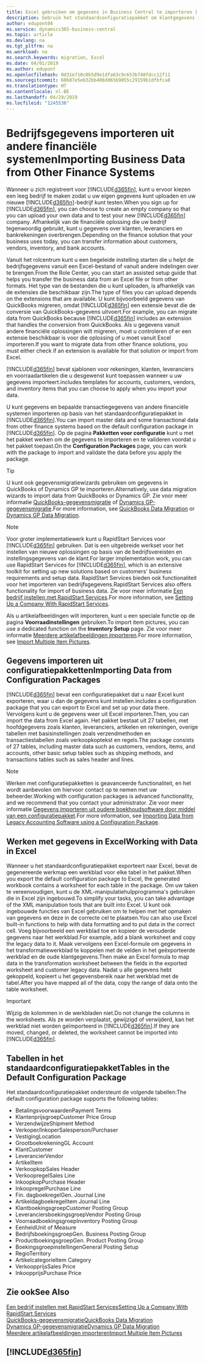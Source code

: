 ```yaml
---
title: Excel gebruiken om gegevens in Business Central te importeren | Microsoft Docs
description: Gebruik het standaardconfiguratiepakket om klantgegevens in Excel toe te voegen en weer in Business Central te importeren.
author: edupont04
ms.service: dynamics365-business-central
ms.topic: article
ms.devlang: na
ms.tgt_pltfrm: na
ms.workload: na
ms.search.keywords: migration, Excel
ms.date: 04/01/2019
ms.author: edupont
ms.openlocfilehash: 0d31e710c0b5d9e1dfa63c9c653b740fdcc12f11
ms.sourcegitcommit: 60b87e5eb32bb408dd65b9855c29159b1dfbfca8
ms.translationtype: HT
ms.contentlocale: nl-BE
ms.lasthandoff: 04/29/2019
ms.locfileid: "1245536"
---
```

# <a name="importing-business-data-from-other-finance-systems"></a><span data-ttu-id="e2a33-103">Bedrijfsgegevens importeren uit andere financiële systemen</span><span class="sxs-lookup"><span data-stu-id="e2a33-103">Importing Business Data from Other Finance Systems</span></span>
<span data-ttu-id="e2a33-104">Wanneer u zich registreert voor [!INCLUDE[d365fin](includes/d365fin_md.md)], kunt u ervoor kiezen een leeg bedrijf te maken zodat u uw eigen gegevens kunt uploaden en uw nieuwe [!INCLUDE[d365fin](includes/d365fin_md.md)]-bedrijf kunt testen.</span><span class="sxs-lookup"><span data-stu-id="e2a33-104">When you sign up for [!INCLUDE[d365fin](includes/d365fin_md.md)], you can choose to create an empty company so that you can upload your own data and to test your new [!INCLUDE[d365fin](includes/d365fin_md.md)] company.</span></span> <span data-ttu-id="e2a33-105">Afhankelijk van de financiële oplossing die uw bedrijf tegenwoordig gebruikt, kunt u gegevens over klanten, leveranciers en bankrekeningen overbrengen.</span><span class="sxs-lookup"><span data-stu-id="e2a33-105">Depending on the finance solution that your business uses today, you can transfer information about customers, vendors, inventory, and bank accounts.</span></span>  

<span data-ttu-id="e2a33-106">Vanuit het rolcentrum kunt u een begeleide instelling starten die u helpt de bedrijfsgegevens vanuit een Excel-bestand of vanuit andere indelingen over te brengen.</span><span class="sxs-lookup"><span data-stu-id="e2a33-106">From the Role Center, you can start an assisted setup guide that helps you transfer the business data from an Excel file or from other formats.</span></span> <span data-ttu-id="e2a33-107">Het type van de bestanden die u kunt uploaden, is afhankelijk van de extensies die beschikbaar zijn.</span><span class="sxs-lookup"><span data-stu-id="e2a33-107">The type of files you can upload depends on the extensions that are available.</span></span> <span data-ttu-id="e2a33-108">U kunt bijvoorbeeld gegevens van QuickBooks migreren, omdat [!INCLUDE[d365fin](includes/d365fin_md.md)] een extensie bevat die de conversie van QuickBooks-gegevens uitvoert.</span><span class="sxs-lookup"><span data-stu-id="e2a33-108">For example, you can migrate data from QuickBooks because [!INCLUDE[d365fin](includes/d365fin_md.md)] includes an extension that handles the conversion from QuickBooks.</span></span> <span data-ttu-id="e2a33-109">Als u gegevens vanuit andere financiële oplossingen wilt migreren, moet u controleren of er een extensie beschikbaar is voor die oplossing of u moet vanuit Excel importeren.</span><span class="sxs-lookup"><span data-stu-id="e2a33-109">If you want to migrate data from other finance solutions, you must either check if an extension is available for that solution or import from Excel.</span></span>  

[!INCLUDE[d365fin](includes/d365fin_md.md)] <span data-ttu-id="e2a33-110">bevat sjablonen voor rekeningen, klanten, leveranciers en voorraadartikelen die u desgewenst kunt toepassen wanneer u uw gegevens importeert.</span><span class="sxs-lookup"><span data-stu-id="e2a33-110">includes templates for accounts, customers, vendors, and inventory items that you can choose to apply when you import your data.</span></span>

<span data-ttu-id="e2a33-111">U kunt gegevens en bepaalde transactiegegevens van andere financiële systemen importeren op basis van het standaardconfiguratiepakket in [!INCLUDE[d365fin](includes/d365fin_md.md)].</span><span class="sxs-lookup"><span data-stu-id="e2a33-111">You can import master data and some transactional data from other finance systems based on the default configuration package in [!INCLUDE[d365fin](includes/d365fin_md.md)].</span></span> <span data-ttu-id="e2a33-112">Op de pagina **Pakketten voor configuratie** kunt u met het pakket werken om de gegevens te importeren en te valideren voordat u het pakket toepast.</span><span class="sxs-lookup"><span data-stu-id="e2a33-112">On the **Configuration Packages** page, you can work with the package to import and validate the data before you apply the package.</span></span>  

> [!TIP]  
> <span data-ttu-id="e2a33-113">U kunt ook gegevensmigratiewizards gebruiken om gegevens in QuickBooks of Dynamics GP te importeren.</span><span class="sxs-lookup"><span data-stu-id="e2a33-113">Alternatively, use data migration wizards to import data from QuickBooks or Dynamics GP.</span></span> <span data-ttu-id="e2a33-114">Zie voor meer informatie [QuickBooks-gegevensmigratie](ui-extensions-quickbooks-data-migration.md) of [Dynamics GP-gegevensmigratie](ui-extensions-dynamicsgp-data-migration.md).</span><span class="sxs-lookup"><span data-stu-id="e2a33-114">For more information, see [QuickBooks Data Migration](ui-extensions-quickbooks-data-migration.md) or [Dynamics GP Data Migration](ui-extensions-dynamicsgp-data-migration.md).</span></span>

> [!NOTE]  
> <span data-ttu-id="e2a33-115">Voor groter implementatiewerk kunt u RapidStart Services voor [!INCLUDE[d365fin](includes/d365fin_md.md)] gebruiken. Dat is een uitgebreide werkset voor het instellen van nieuwe oplossingen op basis van de bedrijfsvereisten en instellingsgegevens van de klant.</span><span class="sxs-lookup"><span data-stu-id="e2a33-115">For larger implementation work, you can use RapidStart Services for [!INCLUDE[d365fin](includes/d365fin_md.md)], which is an extensive toolkit for setting up new solutions based on customers' business requirements and setup data.</span></span> <span data-ttu-id="e2a33-116">RapidStart Services bieden ook functionaliteit voor het importeren van bedrijfsgegevens.</span><span class="sxs-lookup"><span data-stu-id="e2a33-116">RapidStart Services also offers functionality for import of business data.</span></span> <span data-ttu-id="e2a33-117">Zie voor meer informatie [Een bedrijf instellen met RapidStart Services](admin-set-up-a-company-with-rapidstart.md).</span><span class="sxs-lookup"><span data-stu-id="e2a33-117">For more information, see [Setting Up a Company With RapidStart Services](admin-set-up-a-company-with-rapidstart.md).</span></span>

<span data-ttu-id="e2a33-118">Als u artikelafbeeldingen wilt importeren, kunt u een speciale functie op de pagina **Voorraadinstellingen** gebruiken.</span><span class="sxs-lookup"><span data-stu-id="e2a33-118">To import item pictures, you can use a dedicated function on the **Inventory Setup** page.</span></span> <span data-ttu-id="e2a33-119">Zie voor meer informatie [Meerdere artikelafbeeldingen importeren](inventory-how-import-item-pictures.md).</span><span class="sxs-lookup"><span data-stu-id="e2a33-119">For more information, see [Import Multiple Item Pictures](inventory-how-import-item-pictures.md).</span></span>

## <a name="importing-data-from-configuration-packages"></a><span data-ttu-id="e2a33-120">Gegevens importeren uit configuratiepakketten</span><span class="sxs-lookup"><span data-stu-id="e2a33-120">Importing Data from Configuration Packages</span></span>
[!INCLUDE[d365fin](includes/d365fin_md.md)] <span data-ttu-id="e2a33-121">bevat een configuratiepakket dat u naar Excel kunt exporteren, waar u dan de gegevens kunt instellen.</span><span class="sxs-lookup"><span data-stu-id="e2a33-121">includes a configuration package that you can export to Excel and set up your data there.</span></span> <span data-ttu-id="e2a33-122">Vervolgens kunt u de gegevens weer uit Excel importeren.</span><span class="sxs-lookup"><span data-stu-id="e2a33-122">Then, you can import the data from Excel again.</span></span> <span data-ttu-id="e2a33-123">Het pakket bestaat uit 27 tabellen, met hoofdgegevens zoals klanten, leveranciers, artikelen en rekeningen, overige tabellen met basisinstellingen zoals verzendmethoden en transactiestabellen zoals verkoopkoptekst en regels.</span><span class="sxs-lookup"><span data-stu-id="e2a33-123">The package consists of 27 tables, including master data such as customers, vendors, items, and accounts, other basic setup tables such as shipping methods, and transactions tables such as sales header and lines.</span></span>  

> [!NOTE]  
>   <span data-ttu-id="e2a33-124">Werken met configuratiepakketten is geavanceerde functionaliteit, en het wordt aanbevolen om hiervoor contact op te nemen met uw beheerder.</span><span class="sxs-lookup"><span data-stu-id="e2a33-124">Working with configuration packages is advanced functionality, and we recommend that you contact your administrator.</span></span> <span data-ttu-id="e2a33-125">Zie voor meer informatie [Gegevens importeren uit oudere boekhoudsoftware door middel van een configuratiepakket](across-import-data-configuration-packages.md).</span><span class="sxs-lookup"><span data-stu-id="e2a33-125">For more information, see [Importing Data from Legacy Accounting Software using a Configuration Package](across-import-data-configuration-packages.md).</span></span>

## <a name="working-with-data-in-excel"></a><span data-ttu-id="e2a33-126">Werken met gegevens in Excel</span><span class="sxs-lookup"><span data-stu-id="e2a33-126">Working with Data in Excel</span></span>
<span data-ttu-id="e2a33-127">Wanneer u het standaardconfiguratiepakket exporteert naar Excel, bevat de gegenereerde werkmap een werkblad voor elke tabel in het pakket.</span><span class="sxs-lookup"><span data-stu-id="e2a33-127">When you export the default configuration package to Excel, the generated workbook contains a worksheet for each table in the package.</span></span> <span data-ttu-id="e2a33-128">Om uw taken te vereenvoudigen, kunt u de XML-manipulatiehulpprogramma's gebruiken die in Excel zijn ingebouwd.</span><span class="sxs-lookup"><span data-stu-id="e2a33-128">To simplify your tasks, you can take advantage of the XML manipulation tools that are built into Excel.</span></span> <span data-ttu-id="e2a33-129">U kunt ook ingebouwde functies van Excel gebruiken om te helpen met het opmaken van gegevens en deze in de correcte cel te plaatsen.</span><span class="sxs-lookup"><span data-stu-id="e2a33-129">You can also use Excel built-in functions to help with data formatting and to put data in the correct cell.</span></span> <span data-ttu-id="e2a33-130">Voeg bijvoorbeeld een werkblad toe en kopieer de verouderde gegevens naar het werkblad.</span><span class="sxs-lookup"><span data-stu-id="e2a33-130">For example, add a blank worksheet and copy the legacy data to it.</span></span> <span data-ttu-id="e2a33-131">Maak vervolgens een Excel-formule om gegevens in het transformatiewerkblad te koppelen met de velden in het geëxporteerde werkblad en de oude klantgegevens.</span><span class="sxs-lookup"><span data-stu-id="e2a33-131">Then make an Excel formula to map data in the transformation worksheet between the fields in the exported worksheet and customer legacy data.</span></span> <span data-ttu-id="e2a33-132">Nadat u alle gegevens hebt gekoppeld, kopieert u het gegevensbereik naar het werkblad met de tabel.</span><span class="sxs-lookup"><span data-stu-id="e2a33-132">After you have mapped all of the data, copy the range of data onto the table worksheet.</span></span>  

> [!IMPORTANT]  
>  <span data-ttu-id="e2a33-133">Wijzig de kolommen in de werkbladen niet.</span><span class="sxs-lookup"><span data-stu-id="e2a33-133">Do not change the columns in the worksheets.</span></span> <span data-ttu-id="e2a33-134">Als ze worden verplaatst, gewijzigd of verwijderd, kan het werkblad niet worden geïmporteerd in [!INCLUDE[d365fin](includes/d365fin_md.md)].</span><span class="sxs-lookup"><span data-stu-id="e2a33-134">If they are moved, changed, or deleted, the worksheet cannot be imported into [!INCLUDE[d365fin](includes/d365fin_md.md)].</span></span>

## <a name="tables-in-the-default-configuration-package"></a><span data-ttu-id="e2a33-135">Tabellen in het standaardconfiguratiepakket</span><span class="sxs-lookup"><span data-stu-id="e2a33-135">Tables in the Default Configuration Package</span></span>
<span data-ttu-id="e2a33-136">Het standaardconfiguratiepakket ondersteunt de volgende tabellen:</span><span class="sxs-lookup"><span data-stu-id="e2a33-136">The default configuration package supports the following tables:</span></span>

-   <span data-ttu-id="e2a33-137">Betalingsvoorwaarden</span><span class="sxs-lookup"><span data-stu-id="e2a33-137">Payment Terms</span></span>
-   <span data-ttu-id="e2a33-138">Klantenprijsgroep</span><span class="sxs-lookup"><span data-stu-id="e2a33-138">Customer Price Group</span></span>
-   <span data-ttu-id="e2a33-139">Verzendwijze</span><span class="sxs-lookup"><span data-stu-id="e2a33-139">Shipment Method</span></span>
-   <span data-ttu-id="e2a33-140">Verkoper/Inkoper</span><span class="sxs-lookup"><span data-stu-id="e2a33-140">Salesperson/Purchaser</span></span>
-   <span data-ttu-id="e2a33-141">Vestiging</span><span class="sxs-lookup"><span data-stu-id="e2a33-141">Location</span></span>
-   <span data-ttu-id="e2a33-142">Grootboekrekening</span><span class="sxs-lookup"><span data-stu-id="e2a33-142">GL Account</span></span>
-   <span data-ttu-id="e2a33-143">Klant</span><span class="sxs-lookup"><span data-stu-id="e2a33-143">Customer</span></span>
-   <span data-ttu-id="e2a33-144">Leverancier</span><span class="sxs-lookup"><span data-stu-id="e2a33-144">Vendor</span></span>
-   <span data-ttu-id="e2a33-145">Artikel</span><span class="sxs-lookup"><span data-stu-id="e2a33-145">Item</span></span>
-   <span data-ttu-id="e2a33-146">Verkoopkop</span><span class="sxs-lookup"><span data-stu-id="e2a33-146">Sales Header</span></span>
-   <span data-ttu-id="e2a33-147">Verkoopregel</span><span class="sxs-lookup"><span data-stu-id="e2a33-147">Sales Line</span></span>
-   <span data-ttu-id="e2a33-148">Inkoopkop</span><span class="sxs-lookup"><span data-stu-id="e2a33-148">Purchase Header</span></span>
-   <span data-ttu-id="e2a33-149">Inkoopregel</span><span class="sxs-lookup"><span data-stu-id="e2a33-149">Purchase Line</span></span>
-   <span data-ttu-id="e2a33-150">Fin. dagboekregel</span><span class="sxs-lookup"><span data-stu-id="e2a33-150">Gen. Journal Line</span></span>
-   <span data-ttu-id="e2a33-151">Artikeldagboekregel</span><span class="sxs-lookup"><span data-stu-id="e2a33-151">Item Journal Line</span></span>
-   <span data-ttu-id="e2a33-152">Klantboekingsgroep</span><span class="sxs-lookup"><span data-stu-id="e2a33-152">Customer Posting Group</span></span>
-   <span data-ttu-id="e2a33-153">Leveranciersboekingsgroep</span><span class="sxs-lookup"><span data-stu-id="e2a33-153">Vendor Posting Group</span></span>
-   <span data-ttu-id="e2a33-154">Voorraadboekingsgroep</span><span class="sxs-lookup"><span data-stu-id="e2a33-154">Inventory Posting Group</span></span>
-   <span data-ttu-id="e2a33-155">Eenheid</span><span class="sxs-lookup"><span data-stu-id="e2a33-155">Unit of Measure</span></span>
-   <span data-ttu-id="e2a33-156">Bedrijfsboekingsgroep</span><span class="sxs-lookup"><span data-stu-id="e2a33-156">Gen. Business Posting Group</span></span>
-   <span data-ttu-id="e2a33-157">Productboekingsgroep</span><span class="sxs-lookup"><span data-stu-id="e2a33-157">Gen. Product Posting Group</span></span>
-   <span data-ttu-id="e2a33-158">Boekingsgroepinstellingen</span><span class="sxs-lookup"><span data-stu-id="e2a33-158">General Posting Setup</span></span>
-   <span data-ttu-id="e2a33-159">Regio</span><span class="sxs-lookup"><span data-stu-id="e2a33-159">Territory</span></span>
-   <span data-ttu-id="e2a33-160">Artikelcategorie</span><span class="sxs-lookup"><span data-stu-id="e2a33-160">Item Category</span></span>
-   <span data-ttu-id="e2a33-161">Verkoopprijs</span><span class="sxs-lookup"><span data-stu-id="e2a33-161">Sales Price</span></span>
-   <span data-ttu-id="e2a33-162">Inkoopprijs</span><span class="sxs-lookup"><span data-stu-id="e2a33-162">Purchase Price</span></span>

## <a name="see-also"></a><span data-ttu-id="e2a33-163">Zie ook</span><span class="sxs-lookup"><span data-stu-id="e2a33-163">See Also</span></span>
[<span data-ttu-id="e2a33-164">Een bedrijf instellen met RapidStart Services</span><span class="sxs-lookup"><span data-stu-id="e2a33-164">Setting Up a Company With RapidStart Services</span></span>](admin-set-up-a-company-with-rapidstart.md)  
[<span data-ttu-id="e2a33-165">QuickBooks-gegevensmigratie</span><span class="sxs-lookup"><span data-stu-id="e2a33-165">QuickBooks Data Migration</span></span>](ui-extensions-quickbooks-data-migration.md)  
[<span data-ttu-id="e2a33-166">Dynamics GP-gegevensmigratie</span><span class="sxs-lookup"><span data-stu-id="e2a33-166">Dynamics GP Data Migration</span></span>](ui-extensions-dynamicsgp-data-migration.md)  
[<span data-ttu-id="e2a33-167">Meerdere artikelafbeeldingen importeren</span><span class="sxs-lookup"><span data-stu-id="e2a33-167">Import Multiple Item Pictures</span></span>](inventory-how-import-item-pictures.md)

## [!INCLUDE[d365fin](includes/free_trial_md.md)]  
